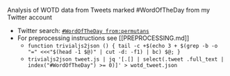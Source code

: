 Analysis of WOTD data from Tweets marked #WordOfTheDay from my Twitter account

- Twitter search: [`#WordOfTheDay from:permutans`](https://twitter.com/search?q=%23WordOfTheDay%20from%3Apermutans)
- For preprocessing instructions see [[PREPROCESSING.md]]
  - `function trivialjs2json () { tail -c +$(echo 3 + $(grep -b -o "=" <<<"$(head -1 $@)" | cut -d: -f1) | bc) $@; }`
  - `trivialjs2json tweet.js | jq '[.[] | select(.tweet .full_text | index("#WordOfTheDay") >= 0)]' > wotd_tweet.json`
